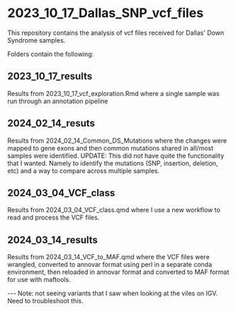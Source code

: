 # 2023_10_17_Dallas_SNP_vcf_files

This repository contains the analysis of vcf files received for Dallas' Down Syndrome samples.

Folders contain the following:

## 2023_10_17_results
Results from 2023_10_17_vcf_exploration.Rmd where a single sample was run through an annotation pipeline

## 2024_02_14_resuts
Results from 2024_02_14_Common_DS_Mutations where the changes were mapped to gene exons and then common mutations shared in all/most samples were identified.
UPDATE: This did not have quite the functionality that I wanted. Namely to identify the mutations (SNP, insertion, deletion, etc) and a way to compare across multiple samples.

## 2024_03_04_VCF_class
Results from 2024_03_04_VCF_class.qmd where I use a new workflow to read and process the VCF files.

## 2024_03_14_results
Results from 2024_03_14_VCF_to_MAF.qmd where the VCF files were wrangled, converted to annovar format using perl in a separate conda environment, then reloaded in annovar format and converted to MAF format for use with maftools.

--- Note: not seeing variants that I saw when looking at the viles on IGV. Need to troubleshoot this.
